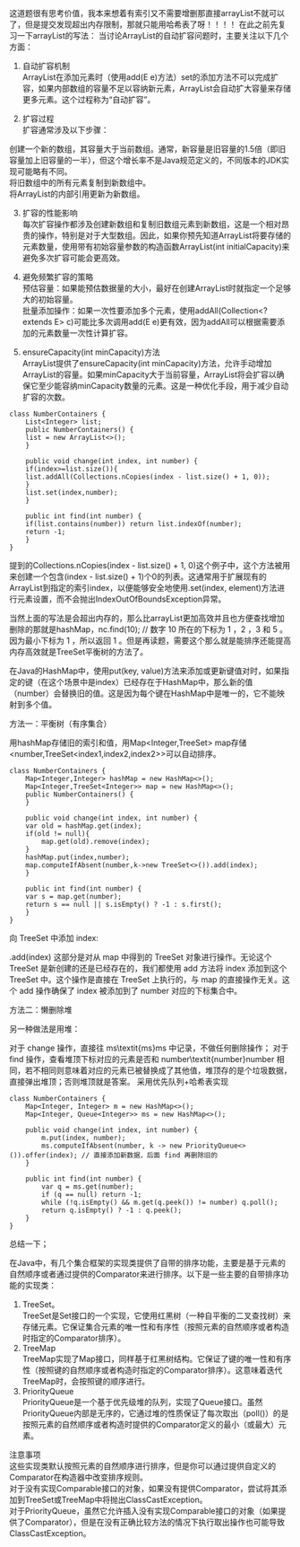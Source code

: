 这道题很有思考价值，我本来想着有索引又不需要增删那直接arrayList不就可以了，但是提交发现超出内存限制，那就只能用哈希表了呀！！！！
在此之前先复习一下arrayList的写法：
当讨论ArrayList的自动扩容问题时，主要关注以下几个方面：    
  
1. 自动扩容机制     
ArrayList在添加元素时（使用add(E e)方法）set的添加方法不可以完成扩容，如果内部数组的容量不足以容纳新元素，ArrayList会自动扩大容量来存储更多元素。这个过程称为“自动扩容”。     

2. 扩容过程     
扩容通常涉及以下步骤：    

创建一个新的数组，其容量大于当前数组。通常，新容量是旧容量的1.5倍（即旧容量加上旧容量的一半），但这个增长率不是Java规范定义的，不同版本的JDK实现可能略有不同。    
将旧数组中的所有元素复制到新数组中。    
将ArrayList的内部引用更新为新数组。    

3. 扩容的性能影响     
每次扩容操作都涉及创建新数组和复制旧数组元素到新数组，这是一个相对昂贵的操作，特别是对于大型数组。因此，如果你预先知道ArrayList将要存储的元素数量，使用带有初始容量参数的构造函数ArrayList(int initialCapacity)来避免多次扩容可能会更高效。    
 
4. 避免频繁扩容的策略     
预估容量：如果能预估数据量的大小，最好在创建ArrayList时就指定一个足够大的初始容量。    
批量添加操作：如果一次性要添加多个元素，使用addAll(Collection<? extends E> c)可能比多次调用add(E e)更有效，因为addAll可以根据需要添加的元素数量一次性计算扩容。     
 
5. ensureCapacity(int minCapacity)方法        
ArrayList提供了ensureCapacity(int minCapacity)方法，允许手动增加ArrayList的容量。如果minCapacity大于当前容量，ArrayList将会扩容以确保它至少能容纳minCapacity数量的元素。这是一种优化手段，用于减少自动扩容的次数。



```code
class NumberContainers {
    List<Integer> list;
    public NumberContainers() {
    list = new ArrayList<>();
    }
    
    public void change(int index, int number) {
    if(index>=list.size()){
    list.addAll(Collections.nCopies(index - list.size() + 1, 0));
    }
    list.set(index,number);
    }
    
    public int find(int number) {
    if(list.contains(number)) return list.indexOf(number);
    return -1;
    }
}
```

提到的Collections.nCopies(index - list.size() + 1, 0)这个例子中，这个方法被用来创建一个包含(index - list.size() + 1)个0的列表。这通常用于扩展现有的ArrayList到指定的索引index，以便能够安全地使用.set(index, element)方法进行元素设置，而不会抛出IndexOutOfBoundsException异常。


当然上面的写法是会超出内存的，那么比arrayList更加高效并且也方便查找增加删除的那就是hashMap，nc.find(10); // 数字 10 所在的下标为 1 ，2 ，3 和 5 。因为最小下标为 1 ，所以返回 1 。但是再读题，需要这个那么就是能排序还能提高内存高效就是TreeSet平衡树的方法了。

在Java的HashMap中，使用put(key, value)方法来添加或更新键值对时，如果指定的键（在这个场景中是index）已经存在于HashMap中，那么新的值（number）会替换旧的值。这是因为每个键在HashMap中是唯一的，它不能映射到多个值。    

方法一：平衡树（有序集合）

用hashMap存储旧的索引和值，用Map<Integer,TreeSet<Integer>> map存储<number,TreeSet<index1,index2,index2>>可以自动排序。

```code
class NumberContainers {
    Map<Integer,Integer> hashMap = new HashMap<>();
    Map<Integer,TreeSet<Integer>> map = new HashMap<>();
    public NumberContainers() {
    }
    
    public void change(int index, int number) {
    var old = hashMap.get(index);
    if(old != null){
        map.get(old).remove(index);
    }
    hashMap.put(index,number);
    map.computeIfAbsent(number,k->new TreeSet<>()).add(index);
    }
    
    public int find(int number) {
    var s = map.get(number);
    return s == null || s.isEmpty() ? -1 : s.first();
    }
}
```

向 TreeSet 中添加 index:    

.add(index) 这部分是对从 map 中得到的 TreeSet 对象进行操作。无论这个 TreeSet 是新创建的还是已经存在的，我们都使用 add 方法将 index 添加到这个 TreeSet 中。这个操作是直接在 TreeSet 上执行的，与 map 的直接操作无关。这个 add 操作确保了 index 被添加到了 number 对应的下标集合中。   


方法二：懒删除堆

另一种做法是用堆：

对于 change 操作，直接往 ms\textit{ms}ms 中记录，不做任何删除操作；
对于 find 操作，查看堆顶下标对应的元素是否和 number\textit{number}number 相同，若不相同则意味着对应的元素已被替换成了其他值，堆顶存的是个垃圾数据，直接弹出堆顶；否则堆顶就是答案。
采用优先队列+哈希表实现
```code
class NumberContainers {
    Map<Integer, Integer> m = new HashMap<>();
    Map<Integer, Queue<Integer>> ms = new HashMap<>();

    public void change(int index, int number) {
        m.put(index, number);
        ms.computeIfAbsent(number, k -> new PriorityQueue<>()).offer(index); // 直接添加新数据，后面 find 再删除旧的
    }

    public int find(int number) {
        var q = ms.get(number);
        if (q == null) return -1;
        while (!q.isEmpty() && m.get(q.peek()) != number) q.poll();
        return q.isEmpty() ? -1 : q.peek();
    }
}
```



总结一下；

在Java中，有几个集合框架的实现类提供了自带的排序功能，主要是基于元素的自然顺序或者通过提供的Comparator来进行排序。以下是一些主要的自带排序功能的实现类：

1. TreeSet。   
TreeSet是Set接口的一个实现，它使用红黑树（一种自平衡的二叉查找树）来存储元素。它保证集合元素的唯一性和有序性（按照元素的自然顺序或者构造时指定的Comparator排序）。
2. TreeMap    
TreeMap实现了Map接口，同样基于红黑树结构。它保证了键的唯一性和有序性（按照键的自然顺序或者构造时指定的Comparator排序）。这意味着迭代TreeMap时，会按照键的顺序进行。
3. PriorityQueue    
PriorityQueue是一个基于优先级堆的队列，实现了Queue接口。虽然PriorityQueue内部是无序的，它通过堆的性质保证了每次取出（poll()）的是按照元素的自然顺序或者构造时提供的Comparator定义的最小（或最大）元素。

注意事项  
这些实现类默认按照元素的自然顺序进行排序，但是你可以通过提供自定义的Comparator在构造器中改变排序规则。    
对于没有实现Comparable接口的对象，如果没有提供Comparator，尝试将其添加到TreeSet或TreeMap中将抛出ClassCastException。    
对于PriorityQueue，虽然它允许插入没有实现Comparable接口的对象（如果提供了Comparator），但是在没有正确比较方法的情况下执行取出操作也可能导致 
    ClassCastException。
